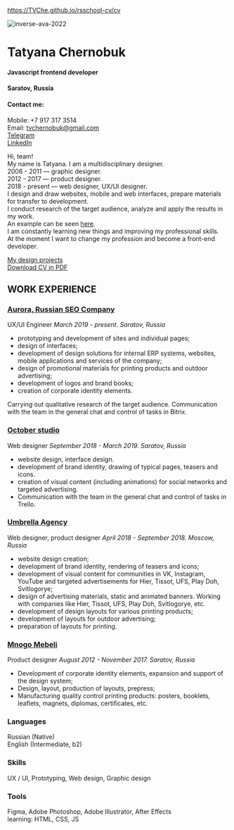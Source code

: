 https://TVChe.github.io/rsschool-cv/cv

![inverse-ava-2022](D:\10_Education\Edu_RSSchool\JS_FE_Stage_0_2022Q4\inverse-ava-2022.png)

# Tatyana Chernobuk
#### Javascript frontend developer

#### Saratov, Russia

#### Сontact me:
Mobile: +7 917 317 3514\
Email: tvchernobuk@gmail.com\
[Telegram](https://t.me/TatyanaChernobuk)\
[LinkedIn](https://www.linkedin.com/in/tatyanachernobuk)

Hi, team!\
My name is Tatyana. I am a multidisciplinary designer.\
2006 - 2011 — graphic designer.\
2012 - 2017 — product designer.\
2018 - present — web designer, UX/UI designer.\
I design and draw websites, mobile and web interfaces, prepare materials for transfer to development.\
I conduct research of the target audience, analyze and apply the results in my work.\
An example can be seen [here](https://immediate-scarecrow-92f.notion.site/Questionnaires-0a61d5bc1e6a40b68a491639ab333287).\
I am constantly learning new things and improving my professional skills.\
At the moment I want to change my profession and become a front-end developer.

[My design projects](https://www.behance.net/tvchernobuk)\
[Download CV in PDF](https://drive.google.com/file/d/1gWHJjbiCgtkBLa0INsjRkn1gVjb8Y841/view?usp=share_link)

## WORK EXPERIENCE
### [Aurora, Russian SEO Company](https://www.seo-russia.com/)
UX/UI Engineer
*March 2019 - present. Saratov, Russia*

- prototyping and development of sites and individual pages;
- design of interfaces;
- development of design solutions for internal ERP systems, websites,
mobile applications and services of the company;
- design of promotional materials for printing products and outdoor advertising;
- development of logos and brand books;
- creation of corporate identity elements.

Carrying out qualitative research of the target audience.
Communication with the team in the general chat and control of tasks in Bitrix.

### [October studio](https://october-studio.ru/)
Web designer
*September 2018 - March 2019. Saratov, Russia*

- website design, interface design.
- development of brand identity, drawing of typical pages, teasers and icons.
- creation of visual content (including animations) for social networks
and targeted advertising.
- Communication with the team in the general chat and control of tasks in Trello.

### [Umbrella Agency](https://umbrella-agency.com/)
Web designer, product designer
*April 2018 - September 2018. Moscow, Russia*

- website design creation;
- development of brand identity, rendering of teasers and icons;
- development of visual content for communities in VK, Instagram, YouTube
and targeted advertisements for Hier, Tissot, UFS, Play Doh, Svitlogorye;
- design of advertising materials, static and animated banners.
Working with companies like Hier, Tissot, UFS, Play Doh, Svitlogorye, etc.
- development of design layouts for various printing products;
- development of layouts for outdoor advertising;
- preparation of layouts for printing.

### [Mnogo Mebeli](https://mnogomebeli.com/)
Product designer
*August 2012 - November 2017. Saratov, Russia*

- Development of corporate identity elements, expansion and support of the design system;
- Design, layout, production of layouts, prepress;
- Manufacturing quality control printing products: posters, booklets, leaflets, magnets, diplomas, certificates, etc.

### Languages
Russian  (Native)\
English  (Intermediate, b2)

### Skills
UX / UI, Prototyping, Web design, Graphic design

### Tools
Figma, Adobe Photoshop, Adobe Illustrator, After Effects\
learning: HTML, CSS, JS